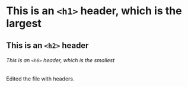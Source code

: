 # This is an `<h1>` header, which is the largest

## This is an `<h2>` header

###### This is an `<h6>` header, which is the smallest

Edited the file with headers.
